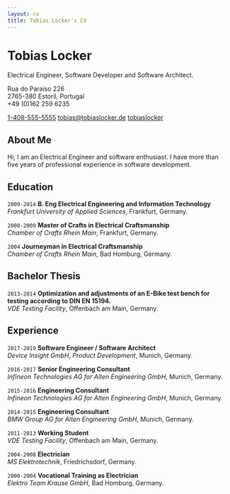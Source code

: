 ```yaml
---
layout: cv
title: Tobias Locker's CV
---
```

# Tobias Locker
Electrical Engineer, Software Developer and Software Architect.

Rua do Paraíso 226<br/>
2765-380 Estoril, Portugal<br/>
+49 (0)162 259 6235

<div id="webaddress">


<a href="tel:1-408-555-5555"><i class="fas fa-phone"></i> 1-408-555-5555</a>
  <a href="mailto:tobias@tobiaslocker.de"><i class="far fa-envelope"></i> tobias@tobiaslocker.de</a>
  <a href="https://github.com/tobiaslocker"><i class="fab fa-github"></i> tobiaslocker</a>
</div>

## About Me
Hi, I am an Electrical Engineer and software enthusiast. I have more than five years of
professional experience in software development.


## Education

`2009-2014`
**B. Eng Electrical Engineering and Information Technology**<br/>
*Frankfurt University of Applied Sciences*, Frankfurt, Germany.

`2008-2009`
**Master of Crafts in Electrical Craftsmanship**<br/>
*Chamber of Crafts Rhein Main*, Frankfurt, Germany.

`2004`
**Journeyman in Electrical Craftsmanship**<br/>
*Chamber of Crafts Rhein Main*, Bad Homburg, Germany.

## Bachelor Thesis

`2013-2014`
**Optimization and adjustments of an E-Bike test bench for testing according to DIN EN 15194.**<br/>
*VDE Testing Facility*, Offenbach am Main, Germany.

## Experience

`2017-2019`
**Software Engineer / Software Architect**<br/>
*Device Insight GmbH*, *Product Development*, Munich, Germany.

`2016-2017`
**Senior Engineering Consultant**<br/>
*Infineon Technologies AG for Alten Engineering GmbH*, Munich, Germany.

`2015-2016`
**Engineering Consultant**<br/>
*Infineon Technologies AG for Alten Engineering GmbH*, Munich, Germany.

`2014-2015`
**Engineering Consultant**<br/>
*BMW Group AG for Alten Engineering GmbH*, Munich, Germany.

`2011-2013`
**Working Student**<br/>
*VDE Testing Facility*, Offenbach am Main, Germany.

`2004-2008`
**Electrician**<br/>
*MS Elektrotechnik*, Friedrichsdorf, Germany.

`2000-2004`
**Vocational Training as Electrician**<br/>
*Elektro Team Krause GmbH*, Bad Homburg, Germany.

<!-- ### Footer

Last updated: May 2013 -->


